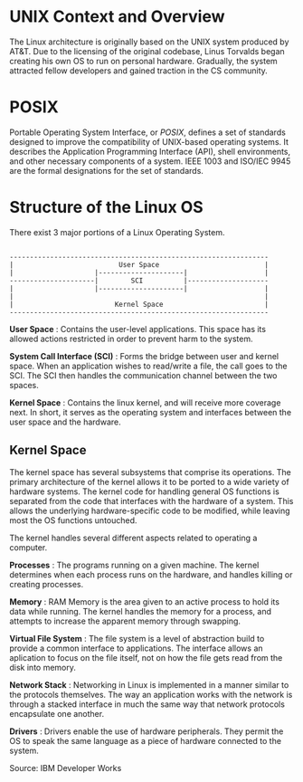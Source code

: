 <link rel="stylesheet" type="text/css" href="MD_styling.css" />

UNIX Context and Overview
=========================

The Linux architecture is originally based on the UNIX system produced by AT&T. Due to the licensing of the original codebase, Linus Torvalds began creating his own OS to run on personal hardware. Gradually, the system attracted fellow developers and gained traction in the CS community. 

# POSIX

Portable Operating System Interface, or *POSIX*, defines a set of standards designed to improve the compatibility of UNIX-based operating systems. It describes the Application Programming Interface (API), shell environments, and other necessary components of a system. IEEE 1003 and ISO/IEC 9945 are the formal designations for the set of standards. 

# Structure of the Linux OS

There exist 3 major portions of a Linux Operating System.

~~~

----------------------------------------------------------------
|                          User Space                          |
|                    |---------------------|                   |
---------------------|        SCI          |--------------------
|                    |---------------------|                   |
|                                                              |
|                         Kernel Space                         |
----------------------------------------------------------------

~~~

**User Space**
:	Contains the user-level applications. This space has its allowed actions restricted in order to prevent harm to the system.

**System Call Interface (SCI)** 
:	Forms the bridge between user and kernel space. When an application wishes to read/write a file, the call goes to the SCI. The SCI then handles the communication channel between the two spaces.

**Kernel Space**
:	Contains the linux kernel, and will receive more coverage next. In short, it serves as the operating system and interfaces between the user space and the hardware. 

## Kernel Space

The kernel space has several subsystems that comprise its operations. The primary architecture of the kernel allows it to be ported to a wide variety of hardware systems. The kernel code for handling general OS functions is separated from the code that interfaces with the hardware of a system. This allows the underlying hardware-specific code to be modified, while leaving most the OS functions untouched.

The kernel handles several different aspects related to operating a computer.

**Processes**
:	The programs running on a given machine. The kernel determines when each process runs on the hardware, and handles killing or creating processes. 

**Memory**
:	RAM Memory is the area given to an active process to hold its data while running. The kernel handles the memory for a process, and attempts to increase the apparent memory through swapping. 

**Virtual File System**
:	The file system is a level of abstraction build to provide a common interface to applications. The interface allows an aplication to focus on the file itself, not on how the file gets read from the disk into memory.

**Network Stack**
:	Networking in Linux is implemented in a manner similar to the protocols themselves. The way an application works with the network is through a stacked interface in much the same way that network protocols encapsulate one another.

**Drivers**
:	Drivers enable the use of hardware peripherals. They permit the OS to speak the same language as a piece of hardware connected to the system.

Source: IBM Developer Works
